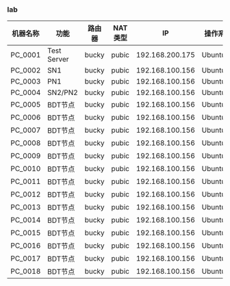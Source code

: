 ### lab 

| 机器名称                  |   功能          |  路由器    | NAT类型 | IP | 操作系统 | 远程连接方式 |
| ------------------------ | ---------  | ---------  | ------------- | ------------------- | ------------------------ | ------------- |
| PC_0001                  |   Test Server   |  bucky     | pubic        | 192.168.200.175             | Ubuntu22                  | root/123456           |
| PC_0002                  |   SN1           |  bucky     | pubic        | 192.168.100.156             | Ubuntu22                  | root/123456           |
| PC_0003                  |   PN1           |  bucky     | pubic        | 192.168.100.156             | Ubuntu22                  | root/123456           |
| PC_0004                  |   SN2/PN2       |  bucky     | pubic        | 192.168.100.156             | Ubuntu22                  | root/123456           |
| PC_0005                  |   BDT节点       |  bucky     | pubic        | 192.168.100.156             | Ubuntu22                  | root/123456           |
| PC_0006                  |   BDT节点       |  bucky     | pubic        | 192.168.100.156             | Ubuntu22                  | root/123456           |
| PC_0007                  |   BDT节点       |  bucky     | pubic        | 192.168.100.156             | Ubuntu22                  | root/123456           |
| PC_0008                  |   BDT节点       |  bucky     | pubic        | 192.168.100.156             | Ubuntu22                  | root/123456           |
| PC_0009                  |   BDT节点       |  bucky     | pubic        | 192.168.100.156             | Ubuntu22                  | root/123456           |
| PC_0010                  |   BDT节点       |  bucky     | pubic        | 192.168.100.156             | Ubuntu22                  | root/123456           |
| PC_0011                  |   BDT节点       |  bucky     | pubic        | 192.168.100.156             | Ubuntu22                  | root/123456           |
| PC_0012                  |   BDT节点       |  bucky     | pubic        | 192.168.100.156             | Ubuntu22                  | root/123456           |
| PC_0013                  |   BDT节点       |  bucky     | pubic        | 192.168.100.156             | Ubuntu22                  | root/123456           |
| PC_0014                  |   BDT节点       |  bucky     | pubic        | 192.168.100.156             | Ubuntu22                  | root/123456           |
| PC_0015                  |   BDT节点       |  bucky     | pubic        | 192.168.100.156             | Ubuntu22                  | root/123456           |
| PC_0016                  |   BDT节点       |  bucky     | pubic        | 192.168.100.156             | Ubuntu22                  | root/123456           |
| PC_0017                  |   BDT节点       |  bucky     | pubic        | 192.168.100.156             | Ubuntu22                  | root/123456           |
| PC_0018                  |   BDT节点       |  bucky     | pubic        | 192.168.100.156             | Ubuntu                    | root/123456           |
